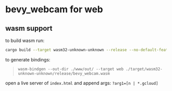 # bevy_webcam for web

## wasm support

to build wasm run:

```bash
cargo build --target wasm32-unknown-unknown --release --no-default-features --features "web"
```

to generate bindings:
> `wasm-bindgen --out-dir ./www/out/ --target web ./target/wasm32-unknown-unknown/release/bevy_webcam.wasm`


open a live server of `index.html` and append args: `?arg1=[n | *.gcloud]`
